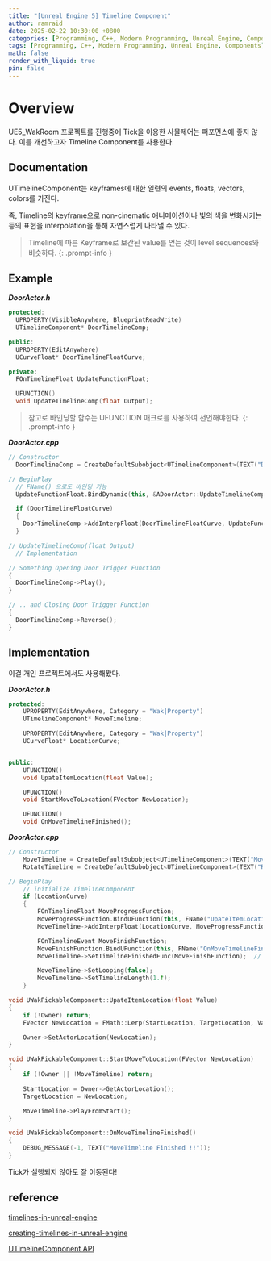 ```yaml
---
title: "[Unreal Engine 5] Timeline Component"
author: ramraid
date: 2025-02-22 10:30:00 +0800
categories: [Programming, C++, Modern Programming, Unreal Engine, Components]
tags: [Programming, C++, Modern Programming, Unreal Engine, Components]
math: false
render_with_liquid: true
pin: false
---
```


# Overview

UE5_WakRoom 프로젝트를 진행중에 Tick을 이용한 사물제어는 퍼포먼스에 좋지 않다. 이를 개선하고자 Timeline Component를 사용한다.

## Documentation

UTimelineComponent는 keyframes에 대한 일련의 events, floats, vectors, colors를 가진다.

즉, Timeline의 keyframe으로 non-cinematic 애니메이션이나 빛의 색을 변화시키는 등의 표현을 interpolation을 통해 자연스럽게 나타낼 수 있다.

> Timeline에 따른 Keyframe로 보간된 value를 얻는 것이 level sequences와 비슷하다.
{: .prompt-info }

## Example

***DoorActor.h***

```cpp
protected:
  UPROPERTY(VisibleAnywhere, BlueprintReadWrite)
  UTimelineComponent* DoorTimelineComp;

public:
  UPROPERTY(EditAnywhere)
  UCurveFloat* DoorTimelineFloatCurve;

private:
  FOnTimelineFloat UpdateFunctionFloat;

  UFUNCTION()
  void UpdateTimelineComp(float Output);
```

> 참고로 바인딩할 함수는 UFUNCTION 매크로를 사용하여 선언해야한다.
{: .prompt-info }

***DoorActor.cpp***

```cpp
// Constructor
  DoorTimelineComp = CreateDefaultSubobject<UTimelineComponent>(TEXT("DoorTimelineComp"))

// BeginPlay
  // FName() 으로도 바인딩 가능
  UpdateFunctionFloat.BindDynamic(this, &ADoorActor::UpdateTimelineComp);

  if (DoorTimelineFloatCurve)
  {
    DoorTimelineComp->AddInterpFloat(DoorTimelineFloatCurve, UpdateFunctionFloat);
  }

// UpdateTimelineComp(float Output)
  // Implementation

// Something Opening Door Trigger Function
{
  DoorTimelineComp->Play();
}

// .. and Closing Door Trigger Function
{
  DoorTimelineComp->Reverse();
}
```

## Implementation

이걸 개인 프로젝트에서도 사용해봤다.

***DoorActor.h***

```cpp
protected:
	UPROPERTY(EditAnywhere, Category = "Wak|Property")
	UTimelineComponent* MoveTimeline;

	UPROPERTY(EditAnywhere, Category = "Wak|Property")
	UCurveFloat* LocationCurve;


public:
	UFUNCTION()
	void UpateItemLocation(float Value);

	UFUNCTION()
	void StartMoveToLocation(FVector NewLocation);

	UFUNCTION()
	void OnMoveTimelineFinished();

```

***DoorActor.cpp***

```cpp
// Constructor
	MoveTimeline = CreateDefaultSubobject<UTimelineComponent>(TEXT("MoveTimeline"));
	RotateTimeline = CreateDefaultSubobject<UTimelineComponent>(TEXT("RotateTimeline"));

// BeginPlay
	// initialize TimelineComponent
	if (LocationCurve)
	{
		FOnTimelineFloat MoveProgressFunction;
		MoveProgressFunction.BindUFunction(this, FName("UpateItemLocation"));
		MoveTimeline->AddInterpFloat(LocationCurve, MoveProgressFunction);

		FOnTimelineEvent MoveFinishFunction;
		MoveFinishFunction.BindUFunction(this, FName("OnMoveTimelineFinished"));
		MoveTimeline->SetTimelineFinishedFunc(MoveFinishFunction);  // Timeline이 완료 callback

		MoveTimeline->SetLooping(false);
		MoveTimeline->SetTimelineLength(1.f);
	}

void UWakPickableComponent::UpateItemLocation(float Value)
{
	if (!Owner) return;
	FVector NewLocation = FMath::Lerp(StartLocation, TargetLocation, Value);

	Owner->SetActorLocation(NewLocation);
}

void UWakPickableComponent::StartMoveToLocation(FVector NewLocation)
{
	if (!Owner || !MoveTimeline) return;

	StartLocation = Owner->GetActorLocation();
	TargetLocation = NewLocation;

	MoveTimeline->PlayFromStart();
}

void UWakPickableComponent::OnMoveTimelineFinished()
{
	DEBUG_MESSAGE(-1, TEXT("MoveTimeline Finished !!"));
}
```

Tick가 실행되지 않아도 잘 이동된다!

## reference

[timelines-in-unreal-engine](https://dev.epicgames.com/documentation/en-us/unreal-engine/timelines-in-unreal-engine)

[creating-timelines-in-unreal-engine](https://dev.epicgames.com/documentation/en-us/unreal-engine/creating-timelines-in-unreal-engine)

[UTimelineComponent API](https://dev.epicgames.com/documentation/en-us/unreal-engine/API/Runtime/Engine/Components/UTimelineComponent)
